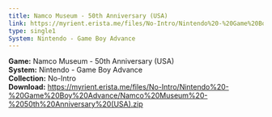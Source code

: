 ```yaml
---
title: Namco Museum - 50th Anniversary (USA)
link: https://myrient.erista.me/files/No-Intro/Nintendo%20-%20Game%20Boy%20Advance/Namco%20Museum%20-%2050th%20Anniversary%20(USA).zip
type: single1
System: Nintendo - Game Boy Advance
---
```

<b>Game:</b> Namco Museum - 50th Anniversary (USA)<br>
<b>System:</b> Nintendo - Game Boy Advance<br>
<b>Collection:</b> No-Intro<br>
<b>Download:</b> https://myrient.erista.me/files/No-Intro/Nintendo%20-%20Game%20Boy%20Advance/Namco%20Museum%20-%2050th%20Anniversary%20(USA).zip